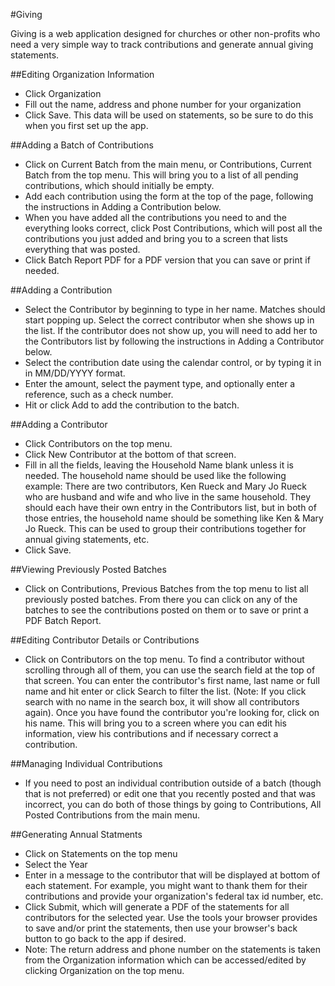 #Giving

Giving is a web application designed for churches or other non-profits
who need a very simple way to track contributions and generate annual 
giving statements.

##Editing Organization Information
- Click Organization
- Fill out the name, address and phone number for your organization
- Click Save. This data will be used on statements, so be sure to do this when you first
  set up the app.

##Adding a Batch of Contributions
- Click on Current Batch from the main menu, or Contributions, Current Batch
  from the top menu. This will bring you to a list of all pending contributions,
  which should initially be empty.
- Add each contribution using the form at the top of the page, following the
  instructions in Adding a Contribution below.
- When you have added all the contributions you need to and the everything looks
  correct, click Post Contributions, which will post all the contributions you 
  just added and bring you to a screen that lists everything that was posted.
- Click Batch Report PDF for a PDF version that you can save or print if needed.

##Adding a Contribution
- Select the Contributor by beginning to type in her name. Matches should start
  popping up. Select the correct contributor when  she shows up in the list. 
  If the contributor does not show up, you will need to add her to the Contributors
  list by following the instructions in Adding a Contributor below.
- Select the contribution date using the calendar control, or by typing it in in MM/DD/YYYY format.
- Enter the amount, select the payment type, and optionally enter a reference, such as a check number.
- Hit <ENTER> or click Add to add the contribution to the batch.

##Adding a Contributor
- Click Contributors on the top menu.
- Click New Contributor at the bottom of that screen.
- Fill in all the fields, leaving the Household Name blank unless it is needed. The 
  household name should be used like the following example: There are two contributors, Ken Rueck and Mary Jo Rueck who are husband and wife and who live in the same household. They should each have their own entry in the Contributors list, but in both of those entries, the household name should be something like Ken & Mary Jo Rueck. This can be used to group their contributions together for annual giving statements, etc.
- Click Save.

##Viewing Previously Posted Batches
- Click on Contributions, Previous Batches from the top menu to list all previously
  posted batches. From there you can click on any of the batches to see the contributions
  posted on them or to save or print a PDF Batch Report.

##Editing Contributor Details or Contributions
- Click on Contributors on the top menu. To find a contributor without scrolling through
  all of them, you can use the search field at the top of that screen. You can enter the
  contributor's first name, last name or full name and hit enter or click Search to filter
  the list. (Note: If you click search with no name in the search box, it will show all
  contributors again). Once you have found the contributor you're looking for, click on
  his name. This will bring you to a screen where you can edit his information, view his
  contributions and if necessary correct a contribution.

##Managing Individual Contributions
- If you need to post an individual contribution outside of a batch (though that is not
  preferred) or edit one that you recently posted and that was incorrect, you can do both
  of those things by going to Contributions, All Posted Contributions from the main menu.

##Generating Annual Statments
- Click on Statements on the top menu
- Select the Year
- Enter in a message to the contributor that will be displayed at bottom of each statement.
  For example, you might want to thank them for their contributions and provide your 
  organization's federal tax id number, etc.
- Click Submit, which will generate a PDF of the statements for all contributors for the
  selected year. Use the tools your browser provides to save and/or print the statements,
  then use your browser's back button to go back to the app if desired.
- Note: The return address and phone number on the statements is taken from the 
  Organization information which can be accessed/edited by clicking Organization on the
  top menu.
